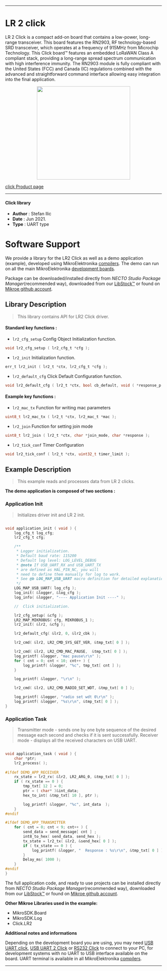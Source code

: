 
---
# LR 2 click

LR 2 Click is a compact add-on board that contains a low-power, long-range transceiver. This board features the RN2903, RF technology-based SRD transceiver, which operates at a frequency of 915MHz from Microchip Technology. This Click board™ features an embedded LoRaWAN Class A compliant stack, providing a long-range spread spectrum communication with high interference immunity. The RN2903 module is fully compliant with the United States (FCC) and Canada (IC) regulations combined with the advanced and straightforward command interface allowing easy integration into the final application. 

<p align="center">
  <img src="https://download.mikroe.com/images/click_for_ide/lr_2_click.png" height=300px>
</p>

[click Product page](https://www.mikroe.com/lr-2-click)

---


#### Click library

- **Author**        : Stefan Ilic
- **Date**          : Jun 2021.
- **Type**          : UART type


# Software Support

We provide a library for the LR2 Click
as well as a demo application (example), developed using MikroElektronika
[compilers](https://www.mikroe.com/necto-studio).
The demo can run on all the main MikroElektronika [development boards](https://www.mikroe.com/development-boards).

Package can be downloaded/installed directly from *NECTO Studio Package Manager*(recommended way), downloaded from our [LibStock&trade;](https://libstock.mikroe.com) or found on [Mikroe github account](https://github.com/MikroElektronika/mikrosdk_click_v2/tree/master/clicks).

## Library Description

> This library contains API for LR2 Click driver.

#### Standard key functions :

- `lr2_cfg_setup` Config Object Initialization function.
```c
void lr2_cfg_setup ( lr2_cfg_t *cfg );
```

- `lr2_init` Initialization function.
```c
err_t lr2_init ( lr2_t *ctx, lr2_cfg_t *cfg );
```

- `lr2_default_cfg` Click Default Configuration function.
```c
void lr2_default_cfg ( lr2_t *ctx, bool cb_default, void ( *response_p )( char *response ) );
```

#### Example key functions :

- `lr2_mac_tx` Function for writing mac parameters
```c
uint8_t lr2_mac_tx ( lr2_t *ctx, lr2_mac_t *mac );
```

- `lr2_join` Function for setting join mode
```c
uint8_t lr2_join ( lr2_t *ctx, char *join_mode, char *response );
```

- `lr2_tick_conf` Timer Configuration
```c
void lr2_tick_conf ( lr2_t *ctx, uint32_t timer_limit );
```

## Example Description

> This example reads and processes data from LR 2 clicks.

**The demo application is composed of two sections :**

### Application Init

> Initializes driver init and LR 2 init.

```c

void application_init ( void ) {
    log_cfg_t log_cfg;
    lr2_cfg_t cfg;

    /** 
     * Logger initialization.
     * Default baud rate: 115200
     * Default log level: LOG_LEVEL_DEBUG
     * @note If USB_UART_RX and USB_UART_TX 
     * are defined as HAL_PIN_NC, you will 
     * need to define them manually for log to work. 
     * See @b LOG_MAP_USB_UART macro definition for detailed explanation.
     */
    LOG_MAP_USB_UART( log_cfg );
    log_init( &logger, &log_cfg );
    log_info( &logger, "---- Application Init ----" );

    //  Click initialization.

    lr2_cfg_setup( &cfg );
    LR2_MAP_MIKROBUS( cfg, MIKROBUS_1 );
    lr2_init( &lr2, &cfg );

    lr2_default_cfg( &lr2, 0, &lr2_cbk );

    lr2_cmd( &lr2, LR2_CMD_SYS_GET_VER, &tmp_txt[ 0 ] );

    lr2_cmd( &lr2, LR2_CMD_MAC_PAUSE,  &tmp_txt[ 0 ] );
    log_printf( &logger, "mac pause\r\n" );
    for ( cnt = 0; cnt < 10; cnt++ ) {
        log_printf( &logger, "%c", tmp_txt[ cnt ] );
    }

    log_printf( &logger, "\r\n" );

    lr2_cmd( &lr2, LR2_CMD_RADIO_SET_WDT, &tmp_txt[ 0 ] );

    log_printf( &logger, "radio set wdt 0\r\n" );
    log_printf( &logger, "%s\r\n", &tmp_txt[ 0 ] );
}

```

### Application Task

> Transmitter mode - sends one by one byte sequence of the desired message each second and checks if it is sent successfully. Receiver mode - displays all the received characters on USB UART.

```c

void application_task ( void ) {
    char *ptr;
    lr2_process( );
    
#ifdef DEMO_APP_RECEIVER
    rx_state = lr2_rx( &lr2, LR2_ARG_0, &tmp_txt[ 0 ] );
    if ( rx_state == 0 ) {
        tmp_txt[ 12 ] = 0;
        ptr = ( char* )&int_data;
        hex_to_int( &tmp_txt[ 10 ], ptr );

        log_printf( &logger, "%c", int_data  );
    }
#endif

#ifdef DEMO_APP_TRANSMITTER
    for ( cnt = 0; cnt < 9; cnt++ ) {
        send_data = send_message[ cnt ] ;
        int8_to_hex( send_data, send_hex );
        tx_state = lr2_tx( &lr2, &send_hex[ 0 ] );
        if ( tx_state == 0 ) {
            log_printf( &logger, "  Response : %s\r\n", &tmp_txt[ 0 ] );
        }
        Delay_ms( 1000 );
    }
#endif
}

```


The full application code, and ready to use projects can be installed directly from *NECTO Studio Package Manager*(recommended way), downloaded from our [LibStock&trade;](https://libstock.mikroe.com) or found on [Mikroe github account](https://github.com/MikroElektronika/mikrosdk_click_v2/tree/master/clicks).

**Other Mikroe Libraries used in the example:**

- MikroSDK.Board
- MikroSDK.Log
- Click.LR2

**Additional notes and informations**

Depending on the development board you are using, you may need
[USB UART click](https://www.mikroe.com/usb-uart-click),
[USB UART 2 Click](https://www.mikroe.com/usb-uart-2-click) or
[RS232 Click](https://www.mikroe.com/rs232-click) to connect to your PC, for
development systems with no UART to USB interface available on the board. UART
terminal is available in all MikroElektronika
[compilers](https://shop.mikroe.com/compilers).

---

